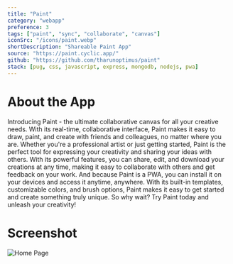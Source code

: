 ```yaml
---
title: "Paint"
category: "webapp"
preference: 3
tags: ["paint", "sync", "collaborate", "canvas"]
iconSrc: "/icons/paint.webp"
shortDescription: "Shareable Paint App"
source: "https://paint.cyclic.app/"
github: "https://github.com/tharunoptimus/paint"
stack: [pug, css, javascript, express, mongodb, nodejs, pwa]
---
```


# About the App

Introducing Paint - the ultimate collaborative canvas for all your creative needs. With its real-time, collaborative interface, Paint makes it easy to draw, paint, and create with friends and colleagues, no matter where you are. Whether you're a professional artist or just getting started, Paint is the perfect tool for expressing your creativity and sharing your ideas with others. With its powerful features, you can share, edit, and download your creations at any time, making it easy to collaborate with others and get feedback on your work. And because Paint is a PWA, you can install it on your devices and access it anytime, anywhere. With its built-in templates, customizable colors, and brush options, Paint makes it easy to get started and create something truly unique. So why wait? Try Paint today and unleash your creativity!

# Screenshot

![Home Page](/screenshots/paint.webp)